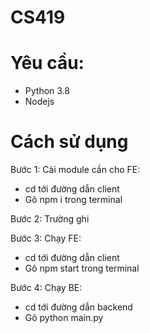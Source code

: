 # CS419
# Yêu cầu:
  - Python 3.8
  - Nodejs
# Cách sử dụng
  Bước 1: Cài module cần cho FE:
  - cd tới đường dẫn client
  - Gõ npm i trong terminal
  
  Bước 2: Trường ghi
  
  Bước 3: Chạy FE:
  - cd tới đường dẫn client
  - Gõ npm start trong terminal

  Bước 4: Chạy BE:
  - cd tới đường dẫn backend
  - Gõ python main.py
  
